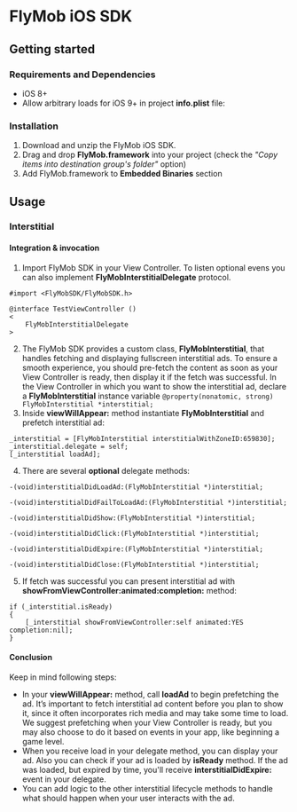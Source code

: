 # FlyMob iOS SDK

## Getting started
### Requirements and Dependencies
* iOS 8+
* Allow arbitrary loads for iOS 9+ in project **info.plist** file:

### Installation
1. Download and unzip the FlyMob iOS SDK.
2. Drag and drop **FlyMob.framework** into your project (check the *"Copy items into destination group's folder"* option)
3. Add FlyMob.framework to **Embedded Binaries** section


## Usage
### Interstitial
#### Integration & invocation
1. Import FlyMob SDK in your View Controller. To listen optional evens you can also implement **FlyMobInterstitialDelegate** protocol.
```
#import <FlyMobSDK/FlyMobSDK.h>

@interface TestViewController ()
<
    FlyMobInterstitialDelegate
>
```
2. The FlyMob SDK provides a custom class, **FlyMobInterstitial**, that handles fetching and displaying fullscreen interstitial ads. To ensure a smooth experience, you should pre-fetch the content as soon as your View Controller is ready, then display it if the fetch was successful. In the View Controller in which you want to show the interstitial ad, declare a **FlyMobInterstitial** instance variable
`@property(nonatomic, strong) FlyMobInterstitial *interstitial;`
3. Inside **viewWillAppear:** method instantiate **FlyMobInterstitial** and prefetch interstitial ad:
```
_interstitial = [FlyMobInterstitial interstitialWithZoneID:659830];
_interstitial.delegate = self;
[_interstitial loadAd];
```
4. There are several **optional** delegate methods:
```
-(void)interstitialDidLoadAd:(FlyMobInterstitial *)interstitial;
 
-(void)interstitialDidFailToLoadAd:(FlyMobInterstitial *)interstitial;
 
-(void)interstitialDidShow:(FlyMobInterstitial *)interstitial;
 
-(void)interstitialDidClick:(FlyMobInterstitial *)interstitial;
 
-(void)interstitialDidExpire:(FlyMobInterstitial *)interstitial;
 
-(void)interstitialDidClose:(FlyMobInterstitial *)interstitial;
```
5. If fetch was successful you can present interstitial ad with **showFromViewController:animated:completion:** method: 
```
if (_interstitial.isReady)
{
    [_interstitial showFromViewController:self animated:YES completion:nil];
}
```

#### Conclusion
Keep in mind following steps:
* In your **viewWillAppear:** method, call **loadAd** to begin prefetching the ad. It’s important to fetch interstitial ad content before you plan to show it, since it often incorporates rich media and may take some time to load. We suggest prefetching when your View Controller is ready, but you may also choose to do it based on events in your app, like beginning a game level.
* When you receive load in your delegate method, you can display your ad. Also you can check if your ad is loaded by **isReady** method. If the ad was loaded, but expired by time, you'll receive **interstitialDidExpire:** event in your delegate.
* You can add logic to the other interstitial lifecycle methods to handle what should happen when your user interacts with the ad.
